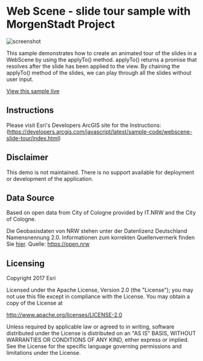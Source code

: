 # Web Scene - slide tour sample with MorgenStadt Project

![screenshot](https://raw.githubusercontent.com/oertac/oertac.github.io/master/3D-Slidetour/img/webscene_slides_de.png)

This sample demonstrates how to create an animated tour of the slides in a WebScene by using the applyTo() method. applyTo() returns a promise that resolves after the slide has been applied to the view. By chaining the applyTo() method of the slides, we can play through all the slides without user input.

[View this sample live](https://oertac.github.io/Morgenstadt-3D/)

## Instructions

Please visit Esri's Developers ArcGIS site for the Instructions: (https://developers.arcgis.com/javascript/latest/sample-code/webscene-slide-tour/index.html) 

## Disclaimer

This demo is not maintained. There is no support available for deployment or development of the application.

## Data Source

Based on open data from City of Cologne provided by IT.NRW and the City of Cologne.

Die Geobasisdaten von NRW stehen unter der Datenlizenz Deutschland Namensnennung 2.0. Informationen zum korrekten Quellenvermerk finden Sie <a target="blank" href="http://www.bezreg-koeln.nrw.de/brk_internet/geobasis/lizenzbedingungen_geobasis_nrw.pdf">hier</a>.
Quelle: https://open.nrw

## Licensing
Copyright 2017 Esri

Licensed under the Apache License, Version 2.0 (the "License");
you may not use this file except in compliance with the License.
You may obtain a copy of the License at

   http://www.apache.org/licenses/LICENSE-2.0

Unless required by applicable law or agreed to in writing, software
distributed under the License is distributed on an "AS IS" BASIS,
WITHOUT WARRANTIES OR CONDITIONS OF ANY KIND, either express or implied.
See the License for the specific language governing permissions and
limitations under the License.





